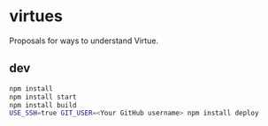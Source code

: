 # virtues
Proposals for ways to understand Virtue.


## dev

```bash
npm install
npm install start
npm install build
USE_SSH=true GIT_USER=<Your GitHub username> npm install deploy
```
